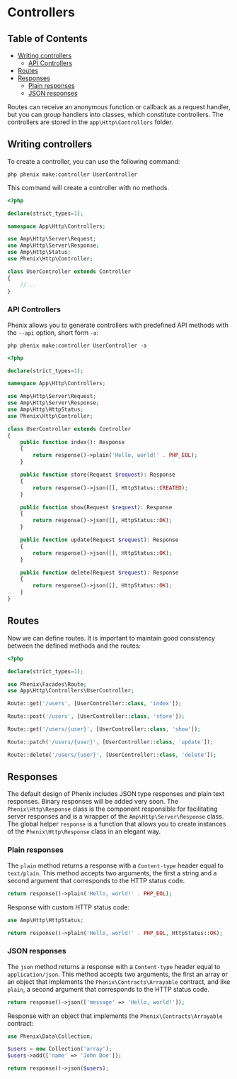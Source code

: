 # Controllers

## Table of Contents

- [Writing controllers](#writing-controllers)
    - [API Controllers](#api-controllers)
- [Routes](#routes)
- [Responses](#responses)
    - [Plain responses](#plain-responses)
    - [JSON responses](#json-responses)

Routes can receive an anonymous function or callback as a request handler, but you can group handlers into classes, which constitute controllers. The controllers are stored in the `app\Http\Controllers` folder.

## Writing controllers

To create a controller, you can use the following command:

```
php phenix make:controller UserController
```

This command will create a controller with no methods.

```php
<?php

declare(strict_types=1);

namespace App\Http\Controllers;

use Amp\Http\Server\Request;
use Amp\Http\Server\Response;
use Amp\Http\Status;
use Phenix\Http\Controller;

class UserController extends Controller
{
    // ..
}
```

### API Controllers

Phenix allows you to generate controllers with predefined API methods with the `--api` option, short form `-a`:

```
php phenix make:controller UserController -a
```

```php
<?php

declare(strict_types=1);

namespace App\Http\Controllers;

use Amp\Http\Server\Request;
use Amp\Http\Server\Response;
use Amp\Http\HttpStatus;
use Phenix\Http\Controller;

class UserController extends Controller
{
    public function index(): Response
    {
        return response()->plain('Hello, world!' . PHP_EOL);
    }

    public function store(Request $request): Response
    {
        return response()->json([], HttpStatus::CREATED);
    }

    public function show(Request $request): Response
    {
        return response()->json([], HttpStatus::OK);
    }

    public function update(Request $request): Response
    {
        return response()->json([], HttpStatus::OK);
    }

    public function delete(Request $request): Response
    {
        return response()->json([], HttpStatus::OK);
    }
}
```

## Routes

Now we can define routes. It is important to maintain good consistency between the defined methods and the routes:

```php
<?php

declare(strict_types=1);

use Phenix\Facades\Route;
use App\Http\Controllers\UserController;

Route::get('/users', [UserController::class, 'index']);

Route::post('/users', [UserController::class, 'store']);

Route::get('/users/{user}', [UserController::class, 'show']);

Route::patch('/users/{user}', [UserController::class, 'update']);

Route::delete('/users/{user}', [UserController::class, 'delete']);
```

## Responses

The default design of Phenix includes JSON type responses and plain text responses. Binary responses will be added very soon. The `Phenix\Http\Response` class is the component responsible for facilitating server responses and is a wrapper of the `Amp\Http\Server\Response` class. The global helper `response` is a function that allows you to create instances of the `Phenix\Http\Response` class in an elegant way.

### Plain responses

The `plain` method returns a response with a `Content-type` header equal to `text/plain`. This method accepts two arguments, the first a string and a second argument that corresponds to the HTTP status code.

```php
return response()->plain('Hello, world!' . PHP_EOL);
```

Response with custom HTTP status code:

```php
use Amp\Http\HttpStatus;

return response()->plain('Hello, world!' . PHP_EOL, HttpStatus::OK);
```

### JSON responses

The `json` method returns a response with a `Content-type` header equal to `application/json`. This method accepts two arguments, the first an array or an object that implements the `Phenix\Contracts\Arrayable` contract, and like `plain`, a second argument that corresponds to the HTTP status code.

```php
return response()->json(['message' => 'Hello, world!']);
```

Response with an object that implements the `Phenix\Contracts\Arrayable` contract:

```php
use Phenix\Data\Collection;

$users = new Collection('array');
$users->add(['name' => 'John Doe']);

return response()->json($users);
```
